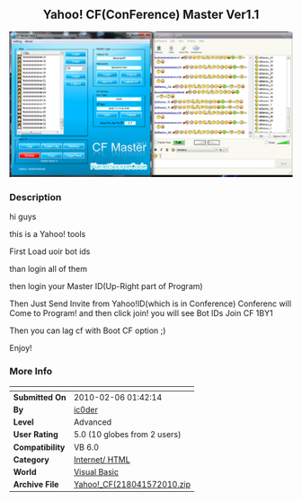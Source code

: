 ﻿<div align="center">

## Yahoo\! CF\(ConFerence\) Master Ver1\.1

<img src="PIC2010571731416708.jpg">
</div>

### Description

hi guys

this is a Yahoo! tools

First Load uoir bot ids

than login all of them

then login your Master ID(Up-Right part of Program)

Then Just Send Invite from Yahoo!ID(which is in Conference) Conferenc will Come to Program! and then click join! you will see Bot IDs Join CF 1BY1

Then you can lag cf with Boot CF option ;)

Enjoy!
 
### More Info
 


<span>             |<span>
---                |---
**Submitted On**   |2010-02-06 01:42:14
**By**             |[ic0der](https://github.com/Planet-Source-Code/PSCIndex/blob/master/ByAuthor/ic0der.md)
**Level**          |Advanced
**User Rating**    |5.0 (10 globes from 2 users)
**Compatibility**  |VB 6\.0
**Category**       |[Internet/ HTML](https://github.com/Planet-Source-Code/PSCIndex/blob/master/ByCategory/internet-html__1-34.md)
**World**          |[Visual Basic](https://github.com/Planet-Source-Code/PSCIndex/blob/master/ByWorld/visual-basic.md)
**Archive File**   |[Yahoo\!\_CF\(218041572010\.zip](https://github.com/Planet-Source-Code/ic0der-yahoo-cf-conference-master-ver1-1__1-73122/archive/master.zip)








